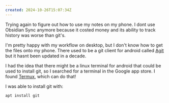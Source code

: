 ```yaml
---
created: 2024-10-26T15:07:34Z
---
```


Trying again to figure out how to use my notes on my phone. I dont use Obsidian Sync anymore because it costed money and its ability to track history was worse than git's.

I'm pretty happy with my workflow on desktop, but I don't know how to get the files onto my phone. There used to be a git client for android called [Agit](https://github.com/rtyley/agit) but it hasnt been updated in a decade.

I had the idea that there might be a linux terminal for android that could be used to install git, so I searched for a terminal in the Google app store. I found [Termux](https://termux.dev), which can do that!

I was able to install git with:

```sh
apt install git
```
